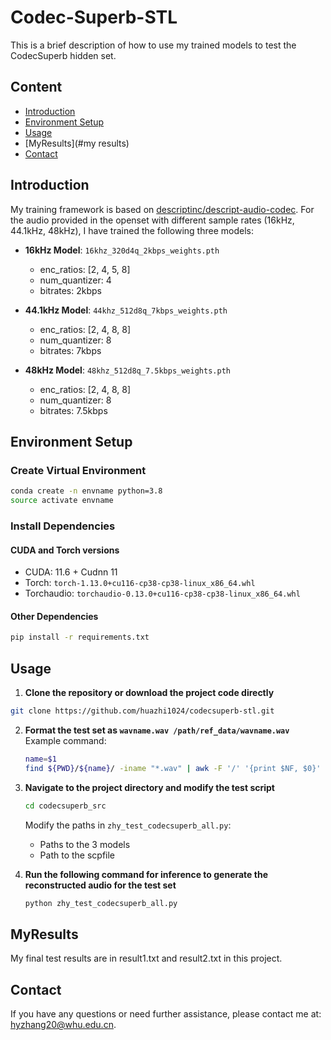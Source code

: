 # Codec-Superb-STL

This is a brief description of how to use my trained models to test the CodecSuperb hidden set.

## Content
- [Introduction](#introduction)
- [Environment Setup](#environment-setup)
- [Usage](#usage)
- [MyResults](#my results)
- [Contact](#contact)


## Introduction
My training framework is based on [descriptinc/descript-audio-codec](https://github.com/descriptinc/descript-audio-codec?tab=readme-ov-file). For the audio provided in the openset with different sample rates (16kHz, 44.1kHz, 48kHz), I have trained the following three models:

- **16kHz Model**: `16khz_320d4q_2kbps_weights.pth`
  - enc_ratios: [2, 4, 5, 8]
  - num_quantizer: 4
  - bitrates: 2kbps

- **44.1kHz Model**: `44khz_512d8q_7kbps_weights.pth`
  - enc_ratios: [2, 4, 8, 8]
  - num_quantizer: 8
  - bitrates: 7kbps

- **48kHz Model**: `48khz_512d8q_7.5kbps_weights.pth`
  - enc_ratios: [2, 4, 8, 8]
  - num_quantizer: 8
  - bitrates: 7.5kbps

## Environment Setup

### Create Virtual Environment
```sh
conda create -n envname python=3.8
source activate envname
```

### Install Dependencies

#### CUDA and Torch versions
- CUDA: 11.6 + Cudnn 11
- Torch: `torch-1.13.0+cu116-cp38-cp38-linux_x86_64.whl`
- Torchaudio: `torchaudio-0.13.0+cu116-cp38-cp38-linux_x86_64.whl`

#### Other Dependencies
```sh
pip install -r requirements.txt
```

## Usage

1. **Clone the repository or download the project code directly**
```sh
git clone https://github.com/huazhi1024/codecsuperb-stl.git
```

2. **Format the test set as `wavname.wav /path/ref_data/wavname.wav`**
   Example command:
   ```sh
   name=$1
   find ${PWD}/${name}/ -iname "*.wav" | awk -F '/' '{print $NF, $0}' | sort > ${name}.wav.scp
   ```

3. **Navigate to the project directory and modify the test script**
   ```sh
   cd codecsuperb_src
   ```
   Modify the paths in `zhy_test_codecsuperb_all.py`:
   - Paths to the 3 models
   - Path to the scpfile

4. **Run the following command for inference to generate the reconstructed audio for the test set**
   ```sh
   python zhy_test_codecsuperb_all.py
   ```

## MyResults
My final test results are in result1.txt and result2.txt in this project.

## Contact
If you have any questions or need further assistance, please contact me at: hyzhang20@whu.edu.cn.
